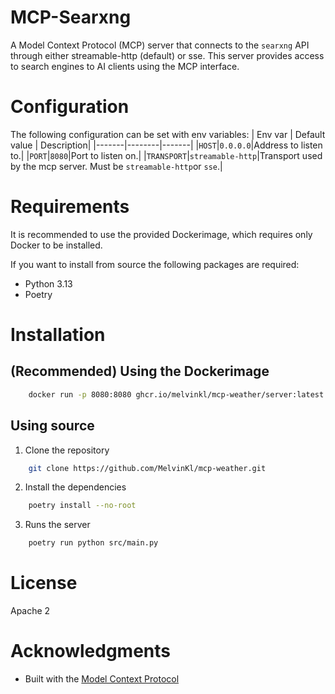 # MCP-Searxng

A Model Context Protocol (MCP) server that connects to the `searxng` API through either streamable-http (default) or sse. This server provides access to search engines to AI clients using the MCP interface.

# Configuration

The following configuration can be set with env variables:
| Env var | Default value | Description|
|-------|--------|-------|
|`HOST`|`0.0.0.0`|Address to listen to.|
|`PORT`|`8080`|Port to listen on.|
|`TRANSPORT`|`streamable-http`|Transport used by the mcp server. Must be `streamable-http`or `sse`.|

# Requirements
It is recommended to use the provided Dockerimage, which requires only Docker to be installed.

If you want to install from source the following packages are required:
- Python 3.13
- Poetry

# Installation
## (Recommended) Using the Dockerimage
```bash
    docker run -p 8080:8080 ghcr.io/melvinkl/mcp-weather/server:latest
```
## Using source
1. Clone the repository
```bash
    git clone https://github.com/MelvinKl/mcp-weather.git
```
2. Install the dependencies
```bash
    poetry install --no-root
```
3. Runs the server
```bash
    poetry run python src/main.py
```

# License

Apache 2

# Acknowledgments

- Built with the [Model Context Protocol](https://modelcontextprotocol.io/)